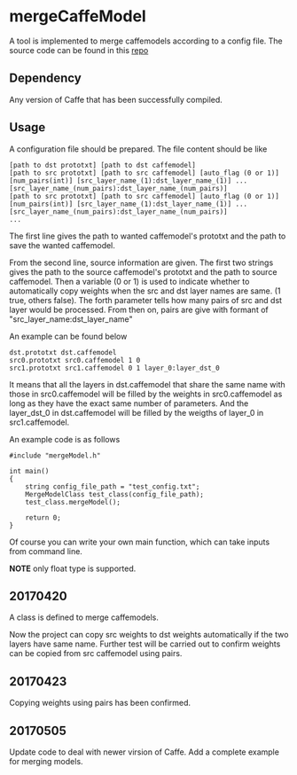 # mergeCaffeModel #

A tool is implemented to merge caffemodels according to a config file. The source code can be found in this [repo](https://github.com/joshua19881228/mergeCaffeModel)

## Dependency ##

Any version of Caffe that has been successfully compiled.

## Usage ##

A configuration file should be prepared. The file content should be like

    [path to dst prototxt] [path to dst caffemodel]
    [path to src prototxt] [path to src caffemodel] [auto_flag (0 or 1)] [num_pairs(int)] [src_layer_name_(1):dst_layer_name_(1)] ... [src_layer_name_(num_pairs):dst_layer_name_(num_pairs)]
    [path to src prototxt] [path to src caffemodel] [auto_flag (0 or 1)] [num_pairs(int)] [src_layer_name_(1):dst_layer_name_(1)] ... [src_layer_name_(num_pairs):dst_layer_name_(num_pairs)]
    ...

The first line gives the path to wanted caffemodel's prototxt and the path to save the wanted caffemodel.

From the second line, source information are given. The first two strings gives the path to the source caffemodel's prototxt and the path to source caffemodel. Then a variable (0 or 1) is used to indicate whether to automatically copy weights when the src and dst layer names are same. (1 true, others false). The forth parameter tells how many pairs of src and dst layer would be processed. From then on, pairs are give with formant of "src\_layer\_name:dst\_layer\_name"

An example can be found below

    dst.prototxt dst.caffemodel
    src0.prototxt src0.caffemodel 1 0
    src1.prototxt src1.caffemodel 0 1 layer_0:layer_dst_0

It means that all the layers in dst.caffemodel that share the same name with those in src0.caffemodel will be filled by the weights in src0.caffemodel as long as they have the exact same number of parameters. And the layer_dst_0 in dst.caffemodel will be filled by the weigths of layer_0 in src1.caffemodel.

An example code is as follows

    #include "mergeModel.h"

    int main()
    {
        string config_file_path = "test_config.txt";
        MergeModelClass test_class(config_file_path);
        test_class.mergeModel();

        return 0;
    }

Of course you can write your own main function, which can take inputs from command line.

**NOTE** only float type is supported.

## 20170420 ##

A class is defined to merge caffemodels.

Now the project can copy src weights to dst weights automatically if the two layers have same name. Further test will be carried out to confirm weights can be copied from src caffemodel using pairs.

## 20170423 ##

Copying weights using pairs has been confirmed.

## 20170505 ##

Update code to deal with newer virsion of Caffe. Add a complete example for merging models.

